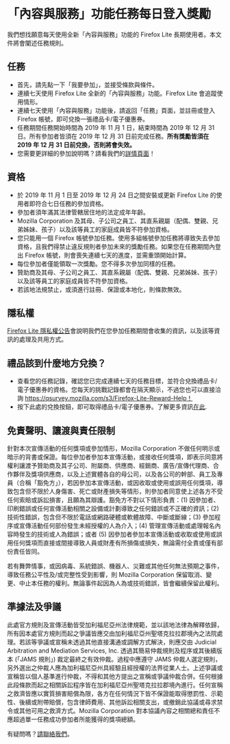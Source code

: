 # 「內容與服務」功能任務每日登入獎勵
我們想找願意每天使用全新「內容與服務」功能的 Firefox Lite 長期使用者。本文件將會闡述任務規則。 

## 任務
* 首先，請先點一下「我要參加」，並接受條款與條件。 
* 連續七天使用 Firefox Lite 全新的「內容與服務」功能。Firefox Lite 會追蹤使用情形。 
* 連續七天使用「內容與服務」功能後，請返回「任務」頁面，並註冊或登入 Firefox 帳號，即可兌換一張禮品卡/電子優惠券。
* 任務期間任務開始時間為 2019 年 11 月 1 日，結束時間為 2019 年 12 月 31 日。所有參加者皆須在 2019 年 12 月 31 日前完成任務。**所有獎勵皆須在 2019 年 12 月 31 日前兌換，否則將會失效。** 
* 您需要更詳細的參加說明嗎？請看我們的[詳情頁面]( https://support.mozilla.org/kb/firefox-lite-reward-program)！

## 資格
* 於 2019 年 11 月 1 日至 2019 年 12 月 24 日之間安裝或更新 Firefox Lite 的使用者即符合七日任務的參加資格。 
* 參加者須年滿其法律管轄居住地的法定成年年齡。 
* Mozilla Corporation 及其母、子公司之員工、其直系親屬（配偶、雙親、兄弟姊妹、孩子）以及該等員工的家庭成員皆不符參加資格。 
* 您只能用一個 Firefox 帳號參加任務。使用多組帳號參加任務將導致失去參加資格，且我們得禁止違反規則者參加未來的獎勵任務。如果您在任務期間內登出 Firefox 帳號，則會喪失連續七天的進度，並需重頭開始計算。 
* 每位參加者僅能領取一次獎勵。您不得多次參加同樣的任務。 
* 贊助商及其母、子公司之員工、其直系親屬（配偶、雙親、兄弟姊妹、孩子）以及該等員工的家庭成員皆不符參加資格。 
* 若該地法規禁止，或須進行註冊、保證或本地化，則條款無效。

## 隱私權
[Firefox Lite 隱私權公告](https://www.mozilla.org/privacy/firefox-lite/)會說明我們在您參加任務期間會收集的資訊，以及該等資訊的處理及共用方式。 

## 禮品該到什麼地方兌換？
* 查看您的任務記錄，確認您已完成連續七天的任務目標，並符合兌換禮品卡/電子優惠券的資格。您每天的挑戰記錄都會在隔天顯示，不過您也可以直接洽詢 https://qsurvey.mozilla.com/s3/Firefox-Lite-Reward-Help！
* 按下此處的兌換按鈕，即可取得禮品卡/電子優惠券。了解更多資訊[在此]( https://support.mozilla.org/kb/firefox-lite-reward-program).

## 免責聲明、讓渡與責任限制
針對本次宣傳活動的任何獎項或參加情形，Mozilla Corporation 不做任何明示或暗示的背書或保證。每位參加者參加本宣傳活動，或接收任何獎項，即表示同意將權利讓渡予贊助商及其子公司、附屬商、供應商、經銷商、廣告/宣傳代理商、合作夥伴及獎項供應商，以及上述實體各自的母公司，以及各公司的幹部、員工及專員（合稱「豁免方」），若因參加本宣傳活動，或因收取或使用或誤用任何獎項，導致包含但不限於人身傷害、死亡或財產損失等情形，則參加者同意使上述各方不受任何索賠或訴訟損害，且願為其辯護。豁免方不對以下情形負責：(1) 因參加者、印刷錯誤或任何宣傳活動相關之設備或計劃導致之任何錯誤或不正確的資訊；(2) 技術性錯誤，包含但不限於電話或網路硬體或軟體故障、中斷或斷線；(3) 參加程序或宣傳活動任何部份發生未經授權的人為介入；(4) 管理宣傳活動或處理報名內容時發生的技術或人為錯誤；或者 (5) 因參加者參加本宣傳活動或收取或使用或誤用任何獎項而直接或間接導致人員或財產有所損傷或損失，無論需付全責或僅有部份責任皆同。

若有舞弊情事，或因病毒、系統錯誤、機器人、災難或其他任何無法預期之事件，導致任務公平性及/或完整性受到影響，則 Mozilla Corporation 保留取消、變更、中止本任務的權利。無論事件起因為人為或技術錯誤，皆會繼續保留此權利。 

## 準據法及爭議

此處官方規則及宣傳活動皆受加利福尼亞州法律規範，並以該地法律為解釋依歸，所有因本處官方規則而起之爭議皆應交由加利福尼亞州聖塔克拉拉郡境內之法院處理。若該等爭議或宣稱未透過其他直接溝通或調解方式解決，則應交由 Judicial Arbitration and Mediation Services, Inc. 透過其簡易仲裁規則及程序或其後續版本 (「JAMS 規則」) 裁定最終之有效仲裁。過程中應遵守 JAMS 仲裁人選定規則，另外選出之仲裁人應為加利福尼亞州具經驗且經授權的法界從業人士。上述爭議或宣稱皆以個人基準進行仲裁，不得和其他方提出之宣稱或爭議仲裁合併。任何根據此段條款而起之相關訴訟程序皆在加利福尼亞州聖塔克拉拉郡境內進行。任何宣稱之救濟皆應以實質損害賠償為限，各方在任何情況下皆不保證能取得懲罰性、示範性、後續或附帶賠償，包含律師費用、其他訴訟相關支出，或撤銷此協議或尋求禁令或其他可用之救濟方式。Mozilla Corporation 對本協議內容之相關總和責任不應超過單一任務成功參加者所能獲得的獎項總額。 

有疑問嗎？[請聯絡我們]( https://qsurvey.mozilla.com/s3/Firefox-Lite-Reward-Help)。

